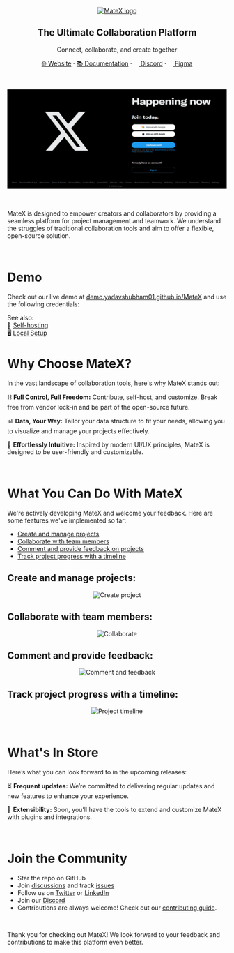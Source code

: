 <p align="center">
  <a href="https://github.com/yadavshubham01/MateX">
    <img src="./public/images/logo.svg" width="100px" alt="MateX logo" />
  </a>
</p>

<h2 align="center">The Ultimate Collaboration Platform</h2>
<p align="center">Connect, collaborate, and create together</p>

<p align="center">
  <a href="https://yadavshubham01.github.io/MateX">🌐 Website</a> · 
  <a href="https://github.com/yadavshubham01/MateX/wiki">📚 Documentation</a> ·  
  <a href="https://discord.gg/your-discord-link"><img src="./public/images/discord-icon.svg" width="12" height="12"/> Discord</a> · 
  <a href="https://www.figma.com/file/your-figma-link"><img src="./public/images/figma-icon.png" width="12" height="12"/> Figma</a>
</p>
<br />

<p align="center">
  <a href="https://github.com/yadavshubham01/MateX">
    <picture>
      <source media="(prefers-color-scheme: dark)" srcset="https://raw.githubusercontent.com/yadavshubham01/MateX/main/static/img/preview-dark.png">
      <source media="(prefers-color-scheme: light)" srcset="https://raw.githubusercontent.com/yadavshubham01/MateX/main/static/img/preview-light.png">
      <img src="./frontend//src/images/Screenshot 2024-11-17 210809.png" alt="MateX overview" />
    </picture>
  </a>
</p>
<br>

MateX is designed to empower creators and collaborators by providing a seamless platform for project management and teamwork. We understand the struggles of traditional collaboration tools and aim to offer a flexible, open-source solution.

<br>

# Demo 
Check out our live demo at <a href="https://demo.yadavshubham01.github.io/MateX/">demo.yadavshubham01.github.io/MateX</a> and use the following credentials:

See also:  
🚀 [Self-hosting](https://github.com/yadavshubham01/MateX/wiki/Self-hosting)  
🖥️ [Local Setup](https://github.com/yadavshubham01/MateX/wiki/Local-Setup)  

# Why Choose MateX?
In the vast landscape of collaboration tools, here's why MateX stands out:

⛓️ **Full Control, Full Freedom:** Contribute, self-host, and customize. Break free from vendor lock-in and be part of the open-source future.

📊 **Data, Your Way:** Tailor your data structure to fit your needs, allowing you to visualize and manage your projects effectively.

🎨 **Effortlessly Intuitive:** Inspired by modern UI/UX principles, MateX is designed to be user-friendly and customizable.

<br>

# What You Can Do With MateX
We're actively developing MateX and welcome your feedback. Here are some features we've implemented so far:

+ [Create and manage projects](#create-and-manage-projects)
+ [Collaborate with team members](#collaborate-with-team-members)
+ [Comment and provide feedback on projects](#comment-and-provide-feedback)
+ [Track project progress with a timeline](#track-project-progress)

## Create and manage projects:

<p align="center">
    <picture>
      <source media="(prefers-color-scheme: dark)" srcset="https://raw.githubusercontent.com/yadavshubham01/MateX/main/static/img/create-project-dark.png">
      <source media="(prefers-color-scheme: light)" srcset="https://raw.githubusercontent.com/yadavshubham01/MateX/main/static/img/create-project-light.png">
      <img src="./static/img/create-project-light.png" alt="Create project" />
    </picture>
</p>

## Collaborate with team members:

<p align="center">
    <picture>
      <source media="(prefers-color-scheme: dark)" srcset="https://raw.githubusercontent.com/yadavshubham01/MateX/main/static/img/collaborate-dark.png">
      <source media="(prefers-color-scheme: light)" srcset="https://raw.githubusercontent.com/yadavshubham01/MateX/main/static/img/collaborate-light.png">
      <img src="./static/img/collaborate-light.png" alt="Collaborate" />
    </picture>
</p>

## Comment and provide feedback:
<p align="center">
    <picture>
      <source media="(prefers-color-scheme: dark)" srcset="https://raw.githubusercontent.com/yadavshubham01/MateX/main/static/img/comment-dark.png">
      <source media="(prefers-color-scheme: light)" srcset="https://raw.githubusercontent.com/yadavshubham01/MateX/main/static/img/comment-light.png">
      <img src="./static/img/comment-light.png" alt="Comment and feedback" />
    </picture>
</p>

## Track project progress with a timeline:

<p align="center">
    <picture>
      <source media="(prefers-color-scheme: dark)" srcset="https://raw.githubusercontent.com/yadavshubham01/MateX/main/static/img/timeline-dark.png">
      <source media="(prefers-color-scheme: light)" srcset="https://raw.githubusercontent.com/yadavshubham01/MateX/main/static/img/timeline-light.png">
      <img src="./static/img/timeline-light.png" alt="Project timeline" />
    </picture>
</p>

<br>

# What's In Store

Here’s what you can look forward to in the upcoming releases:

⏳ **Frequent updates:** We’re committed to delivering regular updates and new features to enhance your experience.

🔗 **Extensibility:** Soon, you’ll have the tools to extend and customize MateX with plugins and integrations.

<br>

# Join the Community

- Star the repo on GitHub
- Join [discussions](https://github.com/yadavshubham01/MateX/discussions) and track [issues](https://github.com/yadavshubham01/MateX/issues)
- Follow us on [Twitter](https://twitter.com/yadavshubham01) or [LinkedIn](https://www.linkedin.com/in/yadavshubham01)
- Join our [Discord](https://discord.gg/your-discord-link)
- Contributions are always welcome! Check out our [contributing guide](https://github.com/yadavshubham01/MateX/blob/main/CONTRIBUTING.md).

<br>

Thank you for checking out MateX! We look forward to your feedback and contributions to make this platform even better.
   
